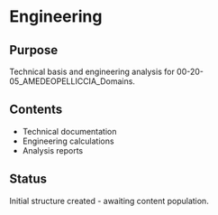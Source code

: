 # Engineering

## Purpose
Technical basis and engineering analysis for 00-20-05_AMEDEOPELLICCIA_Domains.

## Contents
- Technical documentation
- Engineering calculations
- Analysis reports

## Status
Initial structure created - awaiting content population.
